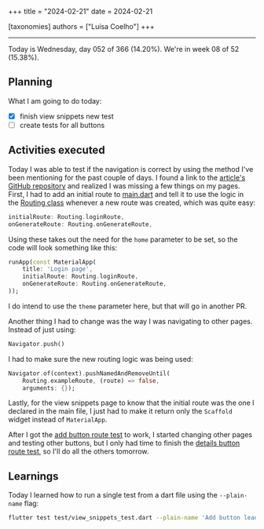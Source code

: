 +++
title = "2024-02-21"
date = 2024-02-21

[taxonomies]
authors = ["Luísa Coelho"]
+++

---

Today is Wednesday, day 052 of 366 (14.20%). We're in week 08 of 52 (15.38%).

## Planning

What I am going to do today:

- [x] finish view snippets new test
- [ ] create tests for all buttons

## Activities executed

Today I was able to test if the navigation is correct by using the method I've been mentioning for the past couple of days. I found a link to the [article's GitHub repository](https://github.com/Ahmad-Hamwi/testing-with-route-stubs-flutter/blob/main/lib/presentation/app/app.dart) and realized I was missing a few things on my pages. First, I had to add an initial route to [main.dart](https://github.com/OmnicodeSolutions/luisa_drf_flutter_client/blob/snippets_CRUD/lib/main.dart) and tell it to use the logic in the [Routing class](https://github.com/OmnicodeSolutions/luisa_drf_flutter_client/blob/snippets_CRUD/lib/routing.dart) whenever a new route was created, which was quite easy:

```dart
initialRoute: Routing.loginRoute,
onGenerateRoute: Routing.onGenerateRoute,
```

Using these takes out the need for the `home` parameter to be set, so the code will look something like this:

```dart
runApp(const MaterialApp(
    title: 'Login page',
    initialRoute: Routing.loginRoute,
    onGenerateRoute: Routing.onGenerateRoute,
));
```

I do intend to use the `theme` parameter here, but that will go in another PR.

Another thing I had to change was the way I was navigating to other pages. Instead of just using:

```dart
Navigator.push()
```

I had to make sure the new routing logic was being used:

```dart
Navigator.of(context).pushNamedAndRemoveUntil(
    Routing.exampleRoute, (route) => false,
    arguments: {});
```

Lastly, for the view snippets page to know that the initial route was the one I declared in the main file, I just had to make it return only the `Scaffold` widget instead of `MaterialApp`.

After I got the [add button route test](https://github.com/OmnicodeSolutions/luisa_drf_flutter_client/blob/338645779693472a281c1fc3244aab80e03206fe/test/view_snippets_test.dart#L95C1-L111C6) to work, I started changing other pages and testing other buttons, but I only had time to finish the [details button route test](https://github.com/OmnicodeSolutions/luisa_drf_flutter_client/blob/338645779693472a281c1fc3244aab80e03206fe/test/view_snippets_test.dart#L75C1-L93C6), so I'll do all the others tomorrow.

## Learnings

Today I learned how to run a single test from a dart file using the `--plain-name` flag:

```bash
flutter test test/view_snippets_test.dart --plain-name 'Add button leads to add snippet page'
```
